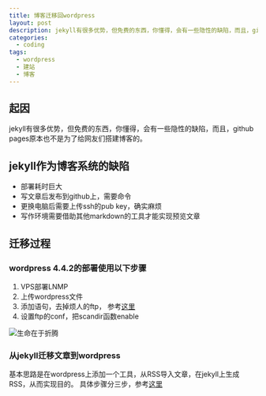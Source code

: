 ```yaml
---
title: 博客迁移回wordpress
layout: post
description: jekyll有很多优势，但免费的东西，你懂得，会有一些隐性的缺陷，而且，github pages原本也不是为了给网友们搭建博客的。
categories:
  - coding
tags: 
  - wordpress
  - 建站
  - 博客
---
```


## 起因

jekyll有很多优势，但免费的东西，你懂得，会有一些隐性的缺陷，而且，github pages原本也不是为了给网友们搭建博客的。


## jekyll作为博客系统的缺陷

- 部署耗时巨大
- 写文章后发布到github上，需要命令
- 更换电脑后需要上传ssh的pub key，确实麻烦
- 写作环境需要借助其他markdown的工具才能实现预览文章


## 迁移过程

### wordpress 4.4.2的部署使用以下步骤

1. VPS部署LNMP
2. 上传wordpress文件
3. 添加语句，去掉烦人的ftp， 参考[这里](http://jingyan.baidu.com/article/4f34706efc1237e387b56da4.html)
4. 设置ftp的conf，把scandir函数enable

![生命在于折腾](https://i.imgur.com/WaB5ek1.jpg)

### 从jekyll迁移文章到wordpress

基本思路是在wordpress上添加一个工具，从RSS导入文章，在jekyll上生成RSS，从而实现目的。 具体步骤分三步，参考[这里](http://fabrizioregini.info/blog/2014/11/02/migrate-your-blog-from-jekyll-to-wordpress-in-3-steps/)